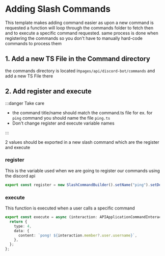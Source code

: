 # Adding Slash Commands

This template makes adding command easier as upon a new command is requested a function will loop through the commands folder to fetch then and to execute a specific command requested. same process is done when registering the commands so you don't have to manually hard-code commands to process them

## 1. Add a new TS File in the Command directory

the commands directory is located in`pages/api/discord-bot/commands` and add a new TS File there

## 2. Add register and execute

:::danger Take care

- the command title/name should match the command.ts file for ex. for `ping` command you should name the file `ping.ts`
- Don't change register and execute variable names

:::

2 values should be exported in a new slash command which are the register and execute

### register

This is the variable used when we are going to register our commands using the discord api

```js
export const register = new SlashCommandBuilder().setName("ping").setDescription("pong's you back! (bot check)");
```

### execute

This function is executed when a user calls a specific command

```ts
export const execute = async (interaction: APIApplicationCommandInteraction): Promise<APIInteractionResponse> => {
  return {
    type: 4,
    data: {
      content: `pong! ${interaction.member?.user.username}`,
    },
  };
};
```
